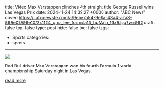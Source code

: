 title: Video Max Verstappen clinches 4th straight title George Russell wins Las Vegas Prix
date: 2024-11-24 14:39:27 +0000
author: "ABC News"
cover: https://i.abcnewsfe.com/a/9ebe7a54-9e6a-43a4-a2a8-899e07999e10/241124_gma_lee_formula13_hpMain_16x9.jpg?w=992
draft: false
top: false
type: post
hide: false
toc: false
tags:
  - Sports
categories:
  - sports
---

![](https://i.abcnewsfe.com/a/9ebe7a54-9e6a-43a4-a2a8-899e07999e10/241124_gma_lee_formula13_hpMain_16x9.jpg?w=992)

Red Bull driver Max Verstappen won his fourth Formula 1 world championship Saturday night in Las Vegas.

[read more](https://abcnews.go.com/GMA/Culture/video/max-verstappen-clinches-4th-straight-title-george-russell-116175831)
